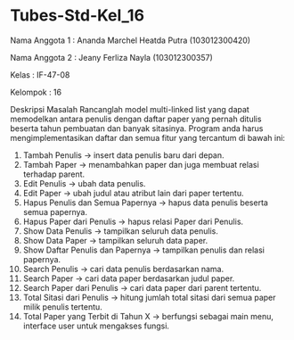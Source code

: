 # Tubes-Std-Kel_16

Nama Anggota 1    : Ananda Marchel Heatda Putra (103012300420)

Nama Anggota 2    : Jeany Ferliza Nayla (103012300357)

Kelas 		        : IF-47-08

Kelompok 	        : 16

Deskripsi Masalah
Rancanglah model multi-linked list yang dapat memodelkan antara penulis dengan daftar paper yang pernah ditulis beserta tahun pembuatan dan banyak sitasinya. Program anda harus mengimplementasikan daftar dan semua fitur yang tercantum di bawah ini:
1.	Tambah Penulis  -> insert data penulis baru dari depan.
2.	Tambah Paper  -> menambahkan paper dan juga membuat relasi terhadap parent.
3.	Edit Penulis  -> ubah data penulis.
4.	Edit Paper  -> ubah judul atau atribut lain dari paper tertentu.
5.	Hapus Penulis dan Semua Papernya  -> hapus data penulis beserta semua papernya.
6.	Hapus Paper dari Penulis  -> hapus relasi Paper dari Penulis.
7.	Show Data Penulis  -> tampilkan seluruh data penulis.
8.	Show Data Paper  -> tampilkan seluruh data paper.
9.	Show Daftar Penulis dan Papernya  -> tampilkan penulis dan relasi papernya.
10.	Search Penulis -> cari data penulis berdasarkan nama.
11.	Search Paper -> cari data paper berdasarkan judul paper.
12.	Search Paper dari Penulis -> cari data paper dari parent tertentu. 
13.	Total Sitasi dari Penulis -> hitung jumlah total sitasi dari semua paper milik penulis tertentu.
14.	Total Paper yang Terbit di Tahun X -> berfungsi sebagai main menu, interface user untuk mengakses fungsi.
